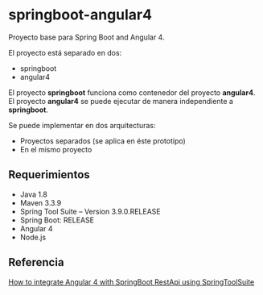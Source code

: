 # springboot-angular4
Proyecto base para Spring Boot and Angular 4.

El proyecto está separado en dos:
* springboot
* angular4

El proyecto **springboot** funciona como contenedor del proyecto **angular4**.
El proyecto **angular4** se puede ejecutar de manera independiente a **springboot**.

Se puede implementar en dos arquitecturas:
* Proyectos separados (se aplica en éste prototipo)
* En el mismo proyecto

## Requerimientos
* Java 1.8
* Maven 3.3.9
* Spring Tool Suite – Version 3.9.0.RELEASE
* Spring Boot: RELEASE
* Angular 4
* Node.js

## Referencia
[How to integrate Angular 4 with SpringBoot RestApi using SpringToolSuite](http://javasampleapproach.com/java-integration/integrate-angular-4-springboot-web-app-springtoolsuite)


